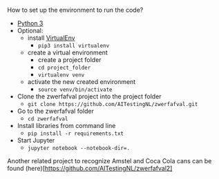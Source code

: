 How to set up the environment to run the code?

- [Python 3](https://www.python.org/)
- Optional:
  -  install [VirtualEnv](https://virtualenv.pypa.io/en/stable/)
     - `pip3 install virtualenv`
  - create a virtual environment
    - create a project folder
    - `cd project_folder`
    - `virtualenv venv`
  - activate the new created environment
    - `source venv/bin/activate`
- Clone the zwerfafval project into the project folder
  - `git clone https://github.com/AITestingNL/zwerfafval.git`
- Go to the zwerfafval folder
  - `cd zwerfafval`
- Install libraries from command line
  - `pip install -r requirements.txt`
- Start Jupyter
  - `jupyter notebook --notebook-dir=.`


Another related project to recognize Amstel and Coca Cola cans can be found (here)[https://github.com/AITestingNL/zwerfafval2]